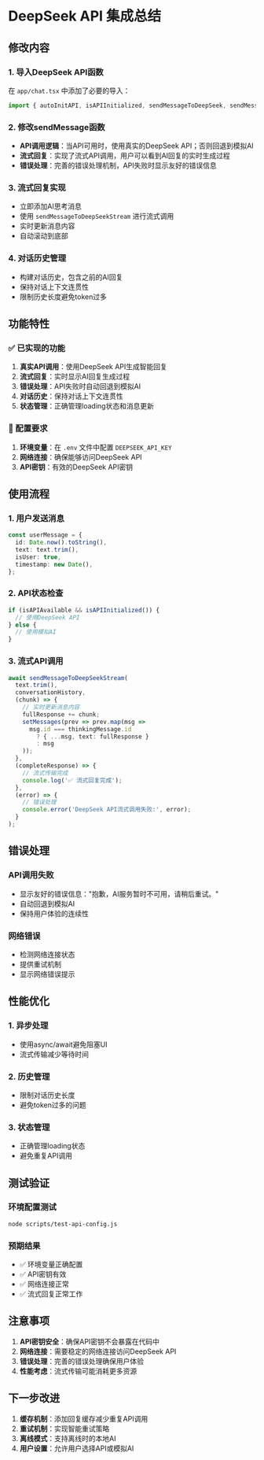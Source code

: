 # DeepSeek API 集成总结

## 修改内容

### 1. 导入DeepSeek API函数
在 `app/chat.tsx` 中添加了必要的导入：
```typescript
import { autoInitAPI, isAPIInitialized, sendMessageToDeepSeek, sendMessageToDeepSeekStream } from '@/utils/deepseekApi';
```

### 2. 修改sendMessage函数
- **API调用逻辑**：当API可用时，使用真实的DeepSeek API；否则回退到模拟AI
- **流式回复**：实现了流式API调用，用户可以看到AI回复的实时生成过程
- **错误处理**：完善的错误处理机制，API失败时显示友好的错误信息

### 3. 流式回复实现
- 立即添加AI思考消息
- 使用 `sendMessageToDeepSeekStream` 进行流式调用
- 实时更新消息内容
- 自动滚动到底部

### 4. 对话历史管理
- 构建对话历史，包含之前的AI回复
- 保持对话上下文连贯性
- 限制历史长度避免token过多

## 功能特性

### ✅ 已实现的功能
1. **真实API调用**：使用DeepSeek API生成智能回复
2. **流式回复**：实时显示AI回复生成过程
3. **错误处理**：API失败时自动回退到模拟AI
4. **对话历史**：保持对话上下文连贯性
5. **状态管理**：正确管理loading状态和消息更新

### 🔧 配置要求
1. **环境变量**：在 `.env` 文件中配置 `DEEPSEEK_API_KEY`
2. **网络连接**：确保能够访问DeepSeek API
3. **API密钥**：有效的DeepSeek API密钥

## 使用流程

### 1. 用户发送消息
```typescript
const userMessage = {
  id: Date.now().toString(),
  text: text.trim(),
  isUser: true,
  timestamp: new Date(),
};
```

### 2. API状态检查
```typescript
if (isAPIAvailable && isAPIInitialized()) {
  // 使用DeepSeek API
} else {
  // 使用模拟AI
}
```

### 3. 流式API调用
```typescript
await sendMessageToDeepSeekStream(
  text.trim(),
  conversationHistory,
  (chunk) => {
    // 实时更新消息内容
    fullResponse += chunk;
    setMessages(prev => prev.map(msg => 
      msg.id === thinkingMessage.id 
        ? { ...msg, text: fullResponse }
        : msg
    ));
  },
  (completeResponse) => {
    // 流式传输完成
    console.log('✅ 流式回复完成');
  },
  (error) => {
    // 错误处理
    console.error('DeepSeek API流式调用失败:', error);
  }
);
```

## 错误处理

### API调用失败
- 显示友好的错误信息："抱歉，AI服务暂时不可用，请稍后重试。"
- 自动回退到模拟AI
- 保持用户体验的连续性

### 网络错误
- 检测网络连接状态
- 提供重试机制
- 显示网络错误提示

## 性能优化

### 1. 异步处理
- 使用async/await避免阻塞UI
- 流式传输减少等待时间

### 2. 历史管理
- 限制对话历史长度
- 避免token过多的问题

### 3. 状态管理
- 正确管理loading状态
- 避免重复API调用

## 测试验证

### 环境配置测试
```bash
node scripts/test-api-config.js
```

### 预期结果
- ✅ 环境变量正确配置
- ✅ API密钥有效
- ✅ 网络连接正常
- ✅ 流式回复正常工作

## 注意事项

1. **API密钥安全**：确保API密钥不会暴露在代码中
2. **网络连接**：需要稳定的网络连接访问DeepSeek API
3. **错误处理**：完善的错误处理确保用户体验
4. **性能考虑**：流式传输可能消耗更多资源

## 下一步改进

1. **缓存机制**：添加回复缓存减少重复API调用
2. **重试机制**：实现智能重试策略
3. **离线模式**：支持离线时的本地AI
4. **用户设置**：允许用户选择API或模拟AI 